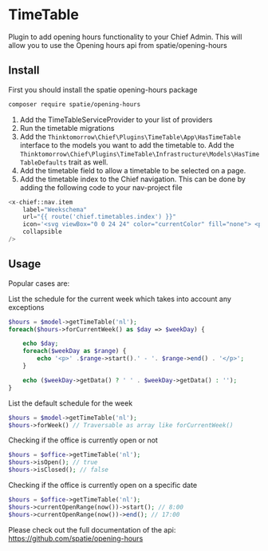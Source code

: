 # TimeTable

Plugin to add opening hours functionality to your Chief Admin.
This will allow you to use the Opening hours api from spatie/opening-hours

## Install

First you should install the spatie opening-hours package

```bash
composer require spatie/opening-hours
```

1. Add the TimeTableServiceProvider to your list of providers
2. Run the timetable migrations
3. Add the `Thinktomorrow\Chief\Plugins\TimeTable\App\HasTimeTable` interface to the models you want to add the timetable to. Add the `Thinktomorrow\Chief\Plugins\TimeTable\Infrastructure\Models\HasTimeTableDefaults` trait as well.
4. Add the timetable field to allow a timetable to be selected on a page.
5. Add the timetable index to the Chief navigation. This can be done by adding the following code to your nav-project file

```php
<x-chief::nav.item
    label="Weekschema"
    url="{{ route('chief.timetables.index') }}"
    icon='<svg viewBox="0 0 24 24" color="currentColor" fill="none"> <path d="M18 2V4M6 2V4" stroke="currentColor" stroke-width="1.5" stroke-linecap="round" stroke-linejoin="round" /> <path d="M11.9955 13H12.0045M11.9955 17H12.0045M15.991 13H16M8 13H8.00897M8 17H8.00897" stroke="currentColor" stroke-width="2" stroke-linecap="round" stroke-linejoin="round" /> <path d="M3.5 8H20.5" stroke="currentColor" stroke-width="1.5" stroke-linecap="round" stroke-linejoin="round" /> <path d="M2.5 12.2432C2.5 7.88594 2.5 5.70728 3.75212 4.35364C5.00424 3 7.01949 3 11.05 3H12.95C16.9805 3 18.9958 3 20.2479 4.35364C21.5 5.70728 21.5 7.88594 21.5 12.2432V12.7568C21.5 17.1141 21.5 19.2927 20.2479 20.6464C18.9958 22 16.9805 22 12.95 22H11.05C7.01949 22 5.00424 22 3.75212 20.6464C2.5 19.2927 2.5 17.1141 2.5 12.7568V12.2432Z" stroke="currentColor" stroke-width="1.5" stroke-linecap="round" stroke-linejoin="round" /> <path d="M3 8H21" stroke="currentColor" stroke-width="1.5" stroke-linecap="round" stroke-linejoin="round" /> </svg>'
    collapsible
/>
```

## Usage

Popular cases are:

List the schedule for the current week which takes into account any exceptions

```php
$hours = $model->getTimeTable('nl');
foreach($hours->forCurrentWeek() as $day => $weekDay) {

    echo $day;
    foreach($weekDay as $range) {
        echo '<p>' .$range->start().' - '. $range->end() . '</p>';
    }

    echo ($weekDay->getData() ? ' ' . $weekDay->getData() : '');
}
```

List the default schedule for the week

```php
$hours = $model->getTimeTable('nl');
$hours->forWeek() // Traversable as array like forCurrentWeek()
```

Checking if the office is currently open or not

```php
$hours = $office->getTimeTable('nl');
$hours->isOpen(); // true
$hours->isClosed(); // false
```

Checking if the office is currently open on a specific date

```php
$hours = $office->getTimeTable('nl');
$hours->currentOpenRange(now())->start(); // 8:00
$hours->currentOpenRange(now())->end(); // 17:00
```

Please check out the full documentation of the api: https://github.com/spatie/opening-hours
